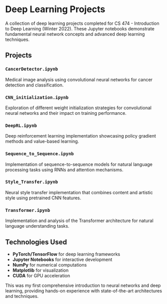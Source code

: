 # Deep Learning Projects

A collection of deep learning projects completed for CS 474 - Introduction to Deep Learning (Winter 2022). These Jupyter notebooks demonstrate fundamental neural network concepts and advanced deep learning techniques.

## Projects

### `CancerDetector.ipynb`
Medical image analysis using convolutional neural networks for cancer detection and classification.

### `CNN_initialization.ipynb`
Exploration of different weight initialization strategies for convolutional neural networks and their impact on training performance.

### `DeepRL.ipynb`
Deep reinforcement learning implementation showcasing policy gradient methods and value-based learning.

### `Sequence_to_Sequence.ipynb`
Implementation of sequence-to-sequence models for natural language processing tasks using RNNs and attention mechanisms.

### `Style_Transfer.ipynb`
Neural style transfer implementation that combines content and artistic style using pretrained CNN features.

### `Transformer.ipynb`
Implementation and analysis of the Transformer architecture for natural language understanding tasks.

## Technologies Used

- **PyTorch/TensorFlow** for deep learning frameworks
- **Jupyter Notebooks** for interactive development
- **NumPy** for numerical computations
- **Matplotlib** for visualization
- **CUDA** for GPU acceleration

This was my first comprehensive introduction to neural networks and deep learning, providing hands-on experience with state-of-the-art architectures and techniques. 
